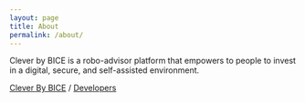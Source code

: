 ```yaml
---
layout: page
title: About
permalink: /about/
---
```

Clever by BICE is  a robo-advisor platform that empowers
to people to invest in a digital, secure, and self-assisted environment.

[Clever By BICE](https://clever.cl) /
[Developers](https://developers.clever.cl)
